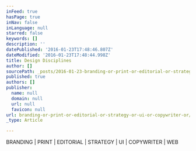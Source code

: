 ```yaml
---
inFeed: true
hasPage: true
inNav: false
inLanguage: null
starred: false
keywords: []
description: ''
datePublished: '2016-01-23T17:48:46.807Z'
dateModified: '2016-01-23T17:48:44.998Z'
title: Design Disciplines
author: []
sourcePath: _posts/2016-01-23-branding-or-print-or-editorial-or-strategy-or-ui-or-copywriter-or.md
published: true
authors: []
publisher:
  name: null
  domain: null
  url: null
  favicon: null
url: branding-or-print-or-editorial-or-strategy-or-ui-or-copywriter-or/index.html
_type: Article

---
```

BRANDING | PRINT | EDITORIAL | STRATEGY | UI | COPYWRITER | WEB